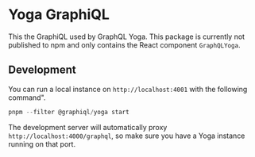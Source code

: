 # Yoga GraphiQL

This the GraphiQL used by GraphQL Yoga. This package is currently not published to npm and only
contains the React component `GraphQLYoga`.

## Development

You can run a local instance on `http://localhost:4001` with the following command".

```ts
pnpm --filter @graphiql/yoga start
```

The development server will automatically proxy `http://localhost:4000/graphql`, so make sure you
have a Yoga instance running on that port.
